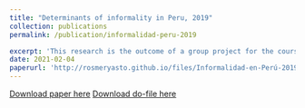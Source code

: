 ```yaml
---
title: "Determinants of informality in Peru, 2019"
collection: publications
permalink: /publication/informalidad-peru-2019

excerpt: 'This research is the outcome of a group project for the course Activities in Economics 2. The objective is to analyze the determinants of informality in Peru and to identify the different impacts on the probability that a person is informal or not. For this purpose, the education, employment and income, income of the self-employed and summary modules of the 2019 ENAHO are used as a database. According to the main results, being a woman, being poor and not living in Metropolitan Lima increase the probability of being informal, and the age groups most likely to be informal are the youngest and the oldest (56 years and older). On the other hand, having more years of education, not working in a microenterprise or in the agricultural sector reduce the probability of being informal.'
date: 2021-02-04
paperurl: 'http://rosmeryasto.github.io/files/Informalidad-en-Perú-2019.pdf'
---
```

[Download paper here](http://rosmeryasto.github.io/files/Informalidad-en-Perú-2019.pdf)
[Download do-file here](http://rosmeryasto.github.io/files/Informalidad-en-Peru-2019.do)